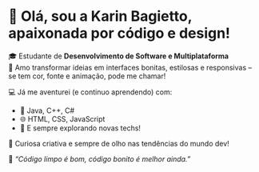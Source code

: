 # 👋 Olá, sou a Karin Bagietto, apaixonada por código e design!

🎓 Estudante de **Desenvolvimento de Software e Multiplataforma**  
🎨 Amo transformar ideias em interfaces bonitas, estilosas e responsivas – se tem cor, fonte e animação, pode me chamar!

💻 Já me aventurei (e continuo aprendendo) com:
- 🧠 Java, C++, C#
- 🌐 HTML, CSS, JavaScript
- 🧩 E sempre explorando novas techs!

🚀 Curiosa criativa e sempre de olho nas tendências do mundo dev!

📍 _“Código limpo é bom, código bonito é melhor ainda.”_
